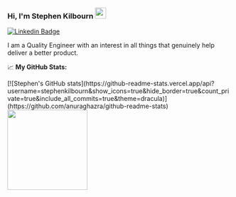 ### Hi, I'm Stephen Kilbourn <img src="https://media.giphy.com/media/hvRJCLFzcasrR4ia7z/giphy.gif" width="25px">
[![Linkedin Badge](https://img.shields.io/badge/-LinkedIn-0e76a8?style=flat-square&logo=Linkedin&logoColor=white)](https://linkedin.com/in/stephenkilbourn/)


I am a Quality Engineer with an interest in all things that genuinely help deliver a better product. 


📈 **My GitHub Stats:**

<p>
  [![Stephen's GitHub stats](https://github-readme-stats.vercel.app/api?username=stephenkilbourn&show_icons=true&hide_border=true&count_private=true&include_all_commits=true&theme=dracula)](https://github.com/anuraghazra/github-readme-stats)
  <img height="180em" src="https://github-readme-stats.vercel.app/api/top-langs/?username=stephenkilbourn&show_icons=true&hide_border=true&layout=compact&langs_count=8&theme=dracula"/>
</p>

